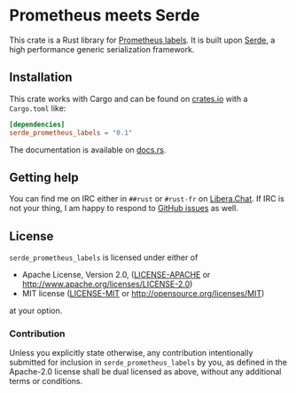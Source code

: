 Prometheus meets Serde
======================

This crate is a Rust library for [Prometheus labels]. It is built
upon [Serde], a high performance generic serialization framework.

[Serde]: https://github.com/serde-rs/serde
[Prometheus labels]: https://github.com/prometheus/docs/blob/main/content/docs/instrumenting/exposition_formats.md#text-format-details

## Installation

This crate works with Cargo and can be found on [crates.io] with a `Cargo.toml` like:

```toml
[dependencies]
serde_prometheus_labels = "0.1"
```

The documentation is available on [docs.rs].

[crates.io]: https://crates.io/crates/serde_prometheus_labels
[docs.rs]: https://docs.rs/serde_prometheus_labels/0.1.0/

## Getting help

You can find me on IRC either in `##rust` or `#rust-fr` on
[Libera.Chat](https://libera.chat). If IRC is not your thing, I am happy to
respond to [GitHub issues](https://github.com/nox/serde_prometheus_labels/issues/new)
as well.

## License

`serde_prometheus_labels` is licensed under either of

 * Apache License, Version 2.0, ([LICENSE-APACHE](LICENSE-APACHE) or
   http://www.apache.org/licenses/LICENSE-2.0)
 * MIT license ([LICENSE-MIT](LICENSE-MIT) or
   http://opensource.org/licenses/MIT)

at your option.

### Contribution

Unless you explicitly state otherwise, any contribution intentionally submitted
for inclusion in `serde_prometheus_labels` by you, as defined in the Apache-2.0
license shall be dual licensed as above, without any additional terms or conditions.
